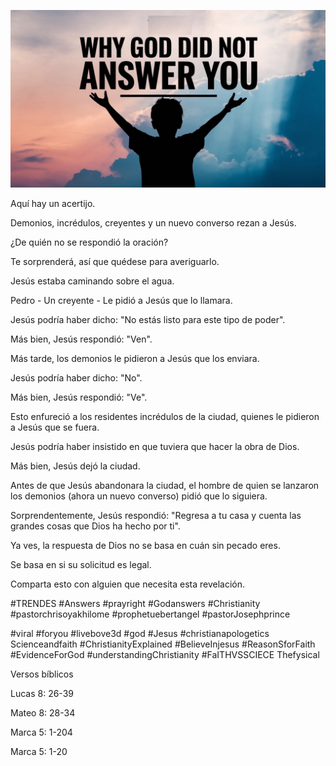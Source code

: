 ![Video cover image](../cover.jpg "cover photo")

Aquí hay un acertijo.

Demonios, incrédulos, creyentes y un nuevo converso rezan a Jesús.

¿De quién no se respondió la oración?

Te sorprenderá, así que quédese para averiguarlo.

Jesús estaba caminando sobre el agua.

Pedro - Un creyente - Le pidió a Jesús que lo llamara.

Jesús podría haber dicho: "No estás listo para este tipo de poder".

Más bien, Jesús respondió: "Ven".

Más tarde, los demonios le pidieron a Jesús que los enviara.

Jesús podría haber dicho: "No".

Más bien, Jesús respondió: "Ve".

Esto enfureció a los residentes incrédulos de la ciudad, quienes le pidieron a Jesús que se fuera.

Jesús podría haber insistido en que tuviera que hacer la obra de Dios.

Más bien, Jesús dejó la ciudad.

Antes de que Jesús abandonara la ciudad, el hombre de quien se lanzaron los demonios (ahora un nuevo converso) pidió que lo siguiera.

Sorprendentemente, Jesús respondió: "Regresa a tu casa y cuenta las grandes cosas que Dios ha hecho por ti".

Ya ves, la respuesta de Dios no se basa en cuán sin pecado eres.

Se basa en si su solicitud es legal.

Comparta esto con alguien que necesita esta revelación.

#TRENDES #Answers #prayright #Godanswers #Christianity #pastorchrisoyakhilome #prophetuebertangel #pastorJosephprince

#viral #foryou #livebove3d #god #Jesus #christianapologetics Scienceandfaith #ChristianityExplained #BelieveInjesus #ReasonSforFaith #EvidenceForGod #understandingChristianity #FaITHVSSCIECE Thefysical

Versos bíblicos  

Lucas 8: 26-39

Mateo 8: 28-34

Marca 5: 1-204

Marca 5: 1-20